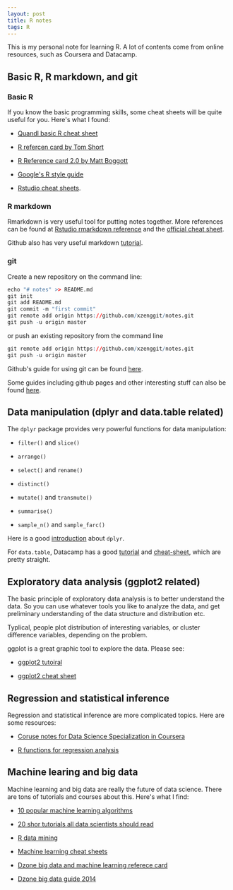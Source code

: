 ```yaml
---
layout: post
title: R notes
tags: R
---
```

This is my personal note for learning R. A lot of contents come from online resources, such as Coursera and Datacamp.

## Basic R, R markdown, and git

### Basic R

If you know the basic programming skills, some cheat sheets will be quite useful for you. Here's what I found:

* [Quandl basic R cheat sheet](https://s3.amazonaws.com/quandl-static-content/Documents/Quandl+-+R+Cheat+Sheet.pdf)

* [R refercen card by Tom Short](https://cran.r-project.org/doc/contrib/Short-refcard.pdf)

* [R Reference card 2.0 by  Matt Boggott](https://cran.r-project.org/doc/contrib/Baggott-refcard-v2.pdf)

* [Google's R style guide](http://google-styleguide.googlecode.com/svn/trunk/Rguide.xml)

* [Rstudio cheat sheets](https://www.rstudio.com/resources/cheatsheets/).

### R markdown

Rmarkdown is very useful tool for putting notes together. More references can be found at [Rstudio rmarkdown reference](https://www.rstudio.com/wp-content/uploads/2015/03/rmarkdown-reference.pdf) and the [official cheat sheet](https://www.rstudio.com/wp-content/uploads/2015/02/rmarkdown-cheatsheet.pdf).

Github also has very useful markdown [tutorial](https://help.github.com/articles/markdown-basics/).

### git

Create a new repository on the command line:

```r
echo "# notes" >> README.md
git init
git add README.md
git commit -m "first commit"
git remote add origin https://github.com/xzenggit/notes.git
git push -u origin master
```

or push an existing repository from the command line

```r
git remote add origin https://github.com/xzenggit/notes.git
git push -u origin master
```

Github's guide for using git can be found  [here](https://help.github.com/categories/using-git/).

Some guides including github pages and other interesting stuff can also be found [here](https://guides.github.com/).

## Data manipulation (dplyr and data.table related)

The `dplyr` package provides very powerful functions for data manipulation:

* `filter()` and `slice()`

* `arrange()`

* `select()` and `rename()`

* `distinct()`

* `mutate()` and `transmute()`

* `summarise()`

* `sample_n()` and `sample_farc()`

Here is a good [introduction](https://cran.rstudio.com/web/packages/dplyr/vignettes/introduction.html) about `dplyr`.

For `data.table`, Datacamp has a good [tutorial](http://blog.datacamp.com/data-table-r-tutorial/) and [cheat-sheet](https://s3.amazonaws.com/assets.datacamp.com/img/blog/data+table+cheat+sheet.pdf), which are pretty straight.

## Exploratory data analysis (ggplot2 related)

The basic principle of exploratory data analysis is to better understand the data. So you can use whatever tools you like to analyze the data, and get preliminary understanding of the data structure and distribution etc. 

Typlical, people plot distribution of interesting variables, or cluster difference variables, depending on the problem.

ggplot is a great graphic tool to explore the data. Please see:

* [ggplot2 tutoiral](http://www.ceb-institute.org/bbs/wp-content/uploads/2011/09/handout_ggplot2.pdf)

* [ggplot2 cheat sheet](https://www.rstudio.com/wp-content/uploads/2015/03/ggplot2-cheatsheet.pdf)

## Regression and statistical inference

Regression and statistical inference are more complicated topics. Here are some resources:

* [Coruse notes for Data Science Specialization in Coursera](http://sux13.github.io/DataScienceSpCourseNotes/)

* [R functions for regression analysis](https://cran.r-project.org/doc/contrib/Ricci-refcard-regression.pdf)

## Machine learing and big data

Machine learning and big data are really the future of data science. There are tons of tutorials and courses about this. Here's what I find:

* [10 popular machine learning algorithms](http://vitalflux.com/cheat-sheet-10-machine-learning-algorithms-r-commands/)

* [20 shor tutorials all data scientists should read](http://www.datasciencecentral.com/profiles/blogs/17-short-tutorials-all-data-scientists-should-read-and-practice)

* [R data mining](http://www.rdatamining.com/home)

* [Machine learning cheat sheets](http://designimag.com/best-machine-learning-cheat-sheets/)

* [Dzone big data and machine learning referece card](https://kaggle2.blob.core.windows.net/forum-message-attachments/8888/DZone%20introduction%20to%20ML.pdf?sv=2012-02-12&se=2015-08-27T19%3A31%3A49Z&sr=b&sp=r&sig=DO52btrK6hhocw6G1s6s3nQwokmJaYSlByktI16R8N0%3D)

* [Dzone big data guide 2014](https://dzone.com/storage/assets/20827-dzone_bigdataresearchguide_4%20(2).pdf)


